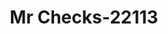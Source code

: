 ---
f_zip-code: 78582
f_state-code: TX
title: Mr Checks-22113
f_phone: 956-487-3595
f_city-only: Rio Grande City
f_address: 2115 E Us Highway 83 Rio Grande City
f_location-unique-id: '22113'
slug: mr-checks-22113
updated-on: '2024-05-30T13:46:58.046Z'
created-on: '2024-05-30T13:36:59.803Z'
published-on: '2024-05-30T13:54:32.469Z'
f_city-state: cms/city/rio-grande-city-tx.md
f_company: cms/company/mr-checks.md
f_state: cms/state/texas.md
layout: '[payday-loan].html'
tags: payday-loan
---